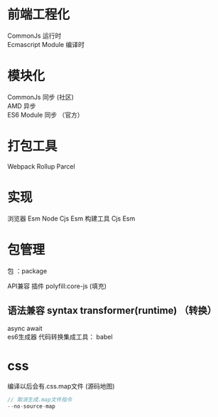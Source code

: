 # 前端工程化
CommonJs 运行时  
Ecmascript Module 编译时

# 模块化
CommonJs 同步  (社区)  
AMD 异步  
ES6 Module 同步 （官方）

# 打包工具
Webpack Rollup Parcel

# 实现
浏览器 Esm
Node Cjs Esm
构建工具 Cjs Esm

# 包管理
 包 ：package


API兼容 插件 polyfill:core-js (填充)  
## 语法兼容 syntax transformer(runtime) （转换）
async await  
es6生成器
代码转换集成工具： babel


# css
编译以后会有.css.map文件 (源码地图) 

```js
// 取消生成.map文件指令
--no-source-map
```

